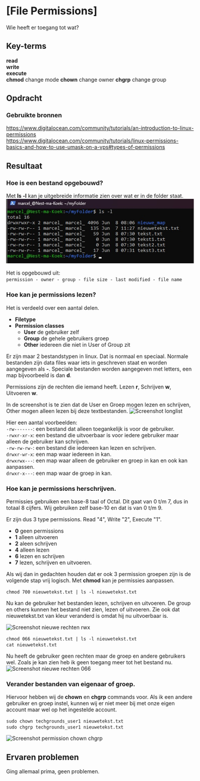 # [File Permissions]
Wie heeft er toegang tot wat?

## Key-terms
**read**   
**write**   
**execute**   
**chmod** change mode
**chown** change owner
**chgrp** change group

## Opdracht
### Gebruikte bronnen
https://www.digitalocean.com/community/tutorials/an-introduction-to-linux-permissions   
https://www.digitalocean.com/community/tutorials/linux-permissions-basics-and-how-to-use-umask-on-a-vps#types-of-permissions    

## Resultaat
### Hoe is een bestand opgebouwd?
Met **ls -l** kan je uitgebreide informatie zien over wat er in de folder staat.
![Screenshot longlist](../00_includes/LNX-05/Linux-LongList2.jpg)

Het is opgebouwd uit:  
 ``` permission - owner - group - file size - last modified - file name ```

### Hoe kan je permissions lezen?
Het is verdeeld over een aantal delen.
- **Filetype**
- **Permission classes**
	- **User**  de gebruiker zelf
	- **Group** de gehele gebruikers groep
	- **Other** iedereen die niet in User of Group zit	 

Er zijn maar 2 bestandstypen in linux. Dat is normaal en speciaal. Normale bestanden zijn data files waar iets in geschreven staat en worden aangegeven als **-**. Speciale bestanden worden aangegeven met letters, een map bijvoorbeeld is dan **d**.

Permissions zijn de rechten die iemand heeft. Lezen **r**, Schrijven **w**, Uitvoeren **w**.

In de screenshot is te zien dat de User en Groep mogen lezen en schrijven, Other mogen alleen lezen bij deze textbestanden.
![Screenshot longlist](../00_includes/LNX-05/Linux-LongList.jpg)

Hier een aantal voorbeelden:  
```-rw-------```: een bestand dat alleen toegankelijk is voor de gebruiker.  
```-rwxr-xr-x```: een bestand die uitvoerbaar is voor  iedere gebruiker maar alleen de gebruiker kan schrijven.  
```-rw-rw-rw-```: een bestand die iedereen kan lezen en schrijven.  
```drwxr-wr-x```: een map waar iedereen in kan.  
```drwxrwx---```: een map waar alleen de gebruiker en groep in kan en ook kan aanpassen.  
```drwxr-x---```: een map waar de groep in kan.  

### Hoe kan je permissions herschrijven.
Permissies gebruiken een base-8 taal of Octal. Dit gaat van 0 t/m 7, dus in totaal 8 cijfers. Wij gebruiken zelf base-10 en dat is van 0 t/m 9.

Er zijn dus 3 type permissions. Read "4", Write "2", Execute "1".  
- **0** geen permissions  
- **1** alleen uitvoeren  
- **2** aleen schrijven  
- **4** alleen lezen  
- **6** lezen en schrijven  
- **7** lezen, schrijven en uitvoeren.  

Als wij dan in gedachten houden dat er ook 3 permission groepen zijn is de volgende stap vrij logisch. Met **chmod** kan je permissies aanpassen.
```
chmod 700 nieuwetekst.txt | ls -l nieuwetekst.txt
```
Nu kan de gebruiker het bestanden lezen, schrijven en uitvoeren. De group en others kunnen het bestand niet zien, lezen of uitvoeren. Zie ook dat nieuwetekst.txt van kleur veranderd is omdat hij nu uitvoerbaar is.

![Screenshot nieuwe rechten rwx](../00_includes/LNX-05/Linux-permission-700.jpg)

```
chmod 066 nieuwetekst.txt | ls -l nieuwetekst.txt   
cat nieuwetekst.txt
```
Nu heeft de gebruiker geen rechten maar de groep en andere gebruikers wel. Zoals je kan zien heb ik geen toegang meer tot het bestand nu.
![Screenshot nieuwe rechten 066](../00_includes/LNX-05/Linux-permissions-066.jpg)

### Verander bestanden van eigenaar of groep.
Hiervoor hebben wij de **chown** en **chgrp** commands voor. Als ik een andere gebruiker en groep instel, kunnen wij er niet meer bij met onze eigen account maar wel op het ingestelde account.

```
sudo chown techgrounds_user1 nieuwetekst.txt
sudo chgrp techgrounds_user1 nieuwetekst.txt
```
![Screenshot permission chown chgrp](../00_includes/LNX-05/Linux-permission-chown-chgrp.jpg)

## Ervaren problemen
Ging allemaal prima, geen problemen.








